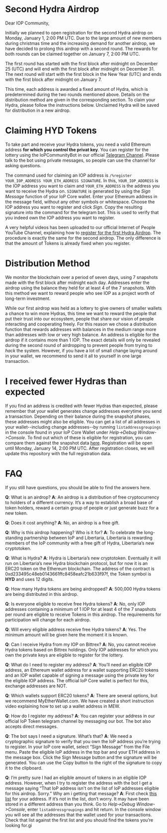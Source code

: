 Second Hydra Airdrop
====================

Dear IOP Community,

Initially we planned to open registration for the second Hydra airdrop on Monday, January 1, 2:00 PM UTC. Due to the large amount of new members during christmas time and the increasing demand for another airdrop, we have decided to prolong this airdrop with a second round. The rewards for both rounds can be claimed together on January 7, 2:00 PM UTC. 

The first round has started with the first block after midnight on December 25 (UTC) and will end with the first block after midnight on December 31. The next round will start with the first block in the New Year (UTC) and ends with the first block after midnight on January 7.

This time, each address is awarded a fixed amount of Hydra, which is predetermined during the two rounds mentioned above. Details on the distribution method are given in the corresponding section. To claim your Hydra, please follow the instructions below. Unclaimed Hydra will be saved for distribution in a new airdrop.

Claiming HYD Tokens
===================

To take part and receive your Hydra tokens, you need a valid Ethereum address **for which you control the privat key**. You can register for the lottery using the IoPCommunityBot in our official [Telegram Channel](https://t.me/IoPofficial). Please talk to the bot using private messages, so people can use the channel for asking questions. 

The command used for claiming an IOP address is `/%register YOUR_IOP_ADDRESS YOUR_ETH_ADDRESS SIGNATURE`. In this, `YOUR_IOP_ADDRESS` is the IOP address you want to claim and `YOUR_ETH_ADDRESS` is the address you want to receive the Hydra on. `SIGNATURE` is generated by using the *Sign Message* function of your IoP Core wallet. Enter your Ethereum address in the message field, without any other symbols or whitespace. Choose the IOP address you want to register and click *Sign*. Copy the resulting signature into the command for the telegram bot. This is used to verify that you indeed own the IOP address you want to register.

A very helpful videos has been uploaded to our official Internet of People YouTube Channel, explaining how to [register for the first Hydra Airdrop](https://youtu.be/hvMySKfQZ7Q). The procedure is exactly the same for the second airdrop. The only difference is that the amount of Tokens is already fixed when you register.

Distribution Method
===================
We monitor the blockchain over a period of seven days, using 7 snapshots made with the first block after midnight each day. Addresses enter the airdrop using the balance they held for at least 4 of the 7 snapshots. With this method we want to reward people who see IOP as a project worth of long-term investment.

While our first airdrop was held as a lottery to give owners of smaller wallets a chance to win more Hydras, this time we want to reward the people that put their trust into our ecosystem, people that share our vision of people interacting and cooperating freely. For this reason we chose a distribution function that rewards addresses with balances in the medium range more than addresses with low or very high balance. An address is eligible for the airdrop if it contains more than 1 IOP. The exact details will only be revealed during the second round of airdropping to prevent people from trying to *hack* the system. However, if you have a lot of small change laying around in your wallet, we recommend to send it all to yourself in one large transaction.

I received fewer Hydras than expected
=====================================

If you find an address is credited with fewer Hydras than expected, please remember that your wallet generates change addresses everytime you send a transaction. Depending on their balance during the snapshot phases, these addresses might also be eligible. You can get a list of all addresses in your wallet--including change addresses--by running `listaddressgroupings` in the console found in your IoP Core Wallet under *Help->Debug Window->Console*. To find out which of these is eligible for registration, you can compare them against the snapshot data [here](src/data/snapshots.json). 
Registration will be open until Monday, January 14, 2:00 PM UTC. After registration closes, we will update this repository with the full registration data. 



# FAQ


If you still have questions, you should be able to find the answers here.

**Q**: What is an airdrop?
**A**: An airdrop is a distribution of free cryptocurrency to holders of a different currency. It’s a way to establish a broad base of token holders, reward a certain group of people or just generate buzz for a new token.

**Q**: Does it cost anything?
**A**: No, an airdrop is a free gift.

**Q**: Why is this airdrop happening? Who is it for?
**A**: To celebrate the long-standing partnership between IoP and Libertaria, Libertaria is rewarding members of the IoP community with a free gift of Hydra, Libertaria’s new cryptotoken.

**Q**: What is Hydra?
**A**: Hydra is Libertaria’s new cryptotoken. Eventually it will run on Libertaria’s new Hydra blockchain protocol, but for now it is an ERC20 token on the Ethereum blockchain. The address of the contract is 0xd233495c48eb0143661ffc8458eafc21b633f97f, the Token symbol is **HYD** and uses 12 digits.

**Q**: How many Hydra tokens are being airdropped?
**A**: 500,000 Hydra tokens are being distributed in this airdrop.

**Q**: Is everyone eligible to receive free Hydra tokens?
**A**: No, only IOP addresses containing a minimum of 1 IOP for at least 4 of the 7 snapshots per round are eligible to receive Tokens in this airdrop. The requirements for participation will change for each airdrop.

**Q**: Will every eligible address receive free Hydra tokens?
**A**: Yes. The minimum amount will be given here the moment it is known.

**Q**: Can I receive Hydra from my IOP on Bittrex?
**A**: No, you cannot receive Hydra tokens based on Bittrex holdings. Only IOP addresses for which you own the private keys are eligible to register for the lottery.

**Q**: What do I need to register my address?
**A**: You’ll need an eligible IOP address, an Ethereum wallet address for a wallet supporting ERC20 tokens and an IOP wallet capable of signing a message using the private key for the eligible IOP address. The official IoP Core wallet is perfect for this, exchange addresses are NOT.

**Q**: Which wallets support ERC20 tokens?
**A**: There are several options, but we recommend MyEtherWallet.com. We have created a short instruction video explaining how to set up a wallet address in MEW.

**Q**: How do I register my address?
**A**: You can register your address in our official IoP Token telegram channel by messaging our bot. The bot also accepts direct messages.

**Q**: The bot says I need a signature. What’s that?
**A**: We need a cryptographic signature to verify that you own the IoP address you’re trying to register. In your IoP core wallet, select “Sign Message” from the File menu. Paste the eligible IoP address in the top bar and your ETH address in the message box. Click the Sign Message button and the signature will be generated. You can use the Copy button to the right of the signature to copy it to the clipboard.

**Q**: I’m pretty sure I had an eligible amount of tokens in an eligible IOP address. However, when I try to register the address with the bot I get a message saying “That IoP address isn't on the list of IoP addresses eligible for this airdrop. Sorry.” Why am i getting that message?
**A**: First check [this list](src/data/snapshots.json) for your address. If it’s not in the list, don’t worry. It may have been stored in a different address than you think. Go to *Help->Debug Window->Console*, enter `listaddressgroupings` and hit return. In the console window you will see all the addresses that the wallet used for your transactions. Check that list against the first list and you should find the tokens you’re looking for.gi

